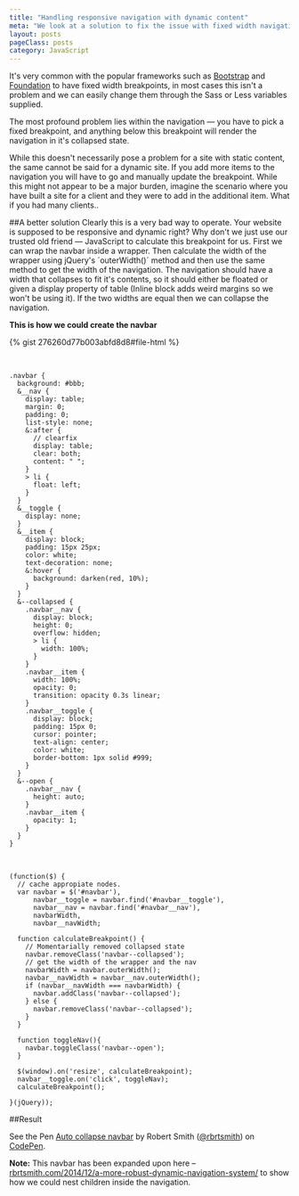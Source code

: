 ```yaml
---
title: "Handling responsive navigation with dynamic content"
meta: "We look at a solution to fix the issue with fixed width navigation breakpoints"
layout: posts
pageClass: posts
category: JavaScript
---
```


It's very common with the popular frameworks such as [Bootstrap](http://getbootstrap.com/)
and [Foundation](http://foundation.zurb.com/) to have fixed width breakpoints,
in most cases this isn't a problem and we can easily change them through
the Sass or Less variables supplied.

The most profound problem lies within the navigation &mdash; you have to pick a fixed breakpoint, and anything
below this breakpoint will render the navigation in it's collapsed state.  

While this doesn't necessarily pose a problem for a site with static content, the same cannot be said
 for a dynamic site.  If you add more items to the navigation you will have to go and manually
update the breakpoint.  While this might not appear to be a major burden, imagine the scenario where
you have built a site for a client and they were to add in the additional item.  What if you had
many clients..


##A better solution
Clearly this is a very bad way to operate.  Your website is supposed to be responsive and dynamic right?
Why don't we just use our trusted old friend &mdash; JavaScript to calculate this breakpoint for us.
First we can wrap the navbar inside a wrapper.  Then calculate the width of the wrapper using
jQuery's ´outerWidth()´ method and then use the same method to get the width of the navigation.  The navigation
should have a width that collapses to fit it's contents, so it should either be floated or given a display
property of table (Inline block adds weird margins so we won't be using it).
If the two widths are equal then we can collapse the navigation.

**This is how we could create the navbar**
	
{% gist 276260d77b003abfd8d8#file-html %}

&nbsp;

	.navbar {
	  background: #bbb;
	  &__nav {
	    display: table;
	    margin: 0;
	    padding: 0;
	    list-style: none;
	    &:after {
	      // clearfix
	      display: table;
	      clear: both;
	      content: " ";
	    }
	    > li {
	      float: left;
	    }
	  }
	  &__toggle {
	    display: none;
	  }
	  &__item {
	    display: block;
	    padding: 15px 25px;
	    color: white;
	    text-decoration: none;
	    &:hover {
	      background: darken(red, 10%);
	    }
	  }
	  &--collapsed {
	    .navbar__nav {
	      display: block;
	      height: 0;
	      overflow: hidden;
	      > li {
	        width: 100%;
	      }
	    }
	    .navbar__item {
	      width: 100%;
	      opacity: 0;
	      transition: opacity 0.3s linear;
	    }
	    .navbar__toggle {
	      display: block;
	      padding: 15px 0;
	      cursor: pointer;
	      text-align: center;
	      color: white;
	      border-bottom: 1px solid #999;
	    }
	  }
	  &--open {
	    .navbar__nav {
	      height: auto;
	    }
	    .navbar__item {
	      opacity: 1;
	    }
	  }
	}

&nbsp;

	(function($) {
	  // cache appropiate nodes.
	  var navbar = $('#navbar'),
	      navbar__toggle = navbar.find('#navbar__toggle'),
	      navbar__nav = navbar.find('#navbar__nav'),
	      navbarWidth,
	      navbar__navWidth;

	  function calculateBreakpoint() {
	  	// Momentarially removed collapsed state
	    navbar.removeClass('navbar--collapsed');
	    // get the width of the wrapper and the nav
	    navbarWidth = navbar.outerWidth();
	    navbar__navWidth = navbar__nav.outerWidth();
	    if (navbar__navWidth === navbarWidth) {
	      navbar.addClass('navbar--collapsed');
	    } else {
	      navbar.removeClass('navbar--collapsed');
	    }
	  }

	  function toggleNav(){
	    navbar.toggleClass('navbar--open');
	  }

	  $(window).on('resize', calculateBreakpoint);
	  navbar__toggle.on('click', toggleNav);
	  calculateBreakpoint();

	}(jQuery));




##Result

<p data-height="342" data-theme-id="10596" data-slug-hash="RNrBWb" data-default-tab="result" data-user="rbrtsmith" class='codepen'>See the Pen <a href='http://codepen.io/rbrtsmith/pen/RNrBWb/'>Auto collapse navbar</a> by Robert Smith (<a href='http://codepen.io/rbrtsmith'>@rbrtsmith</a>) on <a href='http://codepen.io'>CodePen</a>.</p>
<script async src="//assets.codepen.io/assets/embed/ei.js"></script>


**Note:** This navbar has been expanded upon here &ndash; [rbrtsmith.com/2014/12/a-more-robust-dynamic-navigation-system/](http://rbrtsmith.com/2014/12/a-more-robust-dynamic-navigation-system/) to show how we could nest children inside the navigation.
   
    
    
